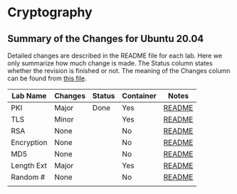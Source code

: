 # Cryptography 

## Summary of the Changes for Ubuntu 20.04

Detailed changes are described in the README file for each lab.
Here we only summarize how much change is made.
The Status column states whether the revision is finished or not.
The meaning of the Changes column can be found from
[this file](../common-files/category_of_revision.md).

| Lab Name | Changes | Status | Container |  Notes |
| ---      | ---     | ---    |  ---      |  ---   |
| PKI        | Major | Done   | Yes | [README](Crypto_PKI/README.md)
| TLS        | Minor |        | Yes | [README](Crypto_TLS/README.md)
| RSA        | None  |        | No  | [README](./README.md)
| Encryption | None  |        | No  | [README](./README.md)
| MD5        | None  |        | No  | [README](./README.md)
| Length Ext | Major |        | Yes | [README](./README.md)
| Random #   | None  |        | No  | [README](./README.md)
||||


